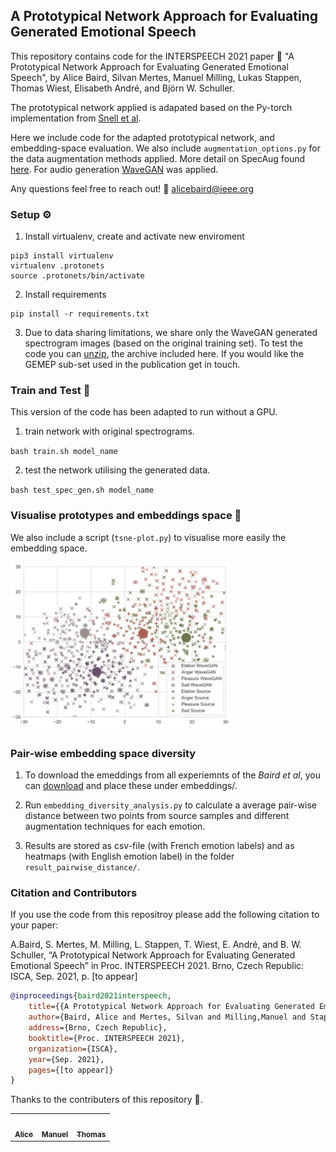 ## A Prototypical Network Approach for Evaluating Generated Emotional Speech

This repository contains code for the INTERSPEECH 2021 paper :page_facing_up: "A Prototypical Network Approach for Evaluating Generated Emotional Speech", by Alice Baird, Silvan Mertes, Manuel Milling, Lukas Stappen, Thomas Wiest, Elisabeth André, and Björn W. Schuller.

The prototypical network applied is adapated based on the Py-torch implementation from <a href="https://github.com/jsalbert/prototypical-networks">Snell et al</a>.

Here we include code for the adapted prototypical network, and embedding-space evaluation. We also include `augmentation_options.py` for the data augmentation methods applied. More detail on SpecAug found <a href="https://github.com/DemisEom/SpecAugment"> here</a>. For audio generation <a href="https://github.com/chrisdonahue/wavegan">WaveGAN</a> was applied. 

Any questions feel free to reach out! :e-mail: alicebaird@ieee.org

### Setup :gear:	 

1. Install virtualenv, create and activate new enviroment

```
pip3 install virtualenv 
virtualenv .protonets 
source .protonets/bin/activate
```

2. Install requirements

```
pip install -r requirements.txt
```

3. Due to data sharing limitations, we share only the WaveGAN generated spectrogram images (based on the original training set). To test the code you can <a href="https://github.com/EIHW/prototypical-network-audio-evaluation/tree/main/data">unzip</a>, the archive included here. If you would like the GEMEP sub-set used in the publication get in touch. 

### Train and Test :steam_locomotive: 

This version of the code has been adapted to run without a GPU.   

1. train network with original spectrograms. 

`bash train.sh model_name`

2. test the network utilising the generated data. 

`bash test_spec_gen.sh model_name`

### Visualise prototypes and embeddings space :eyes:

We also include a script (`tsne-plot.py`) to visualise more easily the embedding space. 

<img src="https://github.com/EIHW/prototypical-network-audio-evaluation/blob/main/plot_ex.png" width="350" />


### Pair-wise embedding space diversity

1. To download the emeddings from all experiemnts of the <i>Baird et al</i>, you can <a href="https://drive.google.com/file/d/1UYchZpFJfiL8fBj9JazGqEz3rfO9shOZ/view?usp=sharing">download</a> and place these under embeddings/.

2. Run `embedding_diversity_analysis.py` to calculate a average pair-wise distance between two points from source samples and different augmentation techniques for each emotion.

3. Results are stored as csv-file (with French emotion labels) and as heatmaps (with English emotion label) in the folder `result_pairwise_distance/`.



### Citation and Contributors

If you use the code from this repositroy please add the following citation to your paper:

A.Baird, S. Mertes, M. Milling, L. Stappen, T. Wiest, E. André, and B. W. Schuller, “A Prototypical Network Approach for Evaluating Generated Emotional Speech” in Proc. INTERSPEECH 2021. Brno, Czech Republic: ISCA, Sep. 2021, p. [to appear]
```bibtex
@inproceedings{baird2021interspeech,
    title={{A Prototypical Network Approach for Evaluating Generated Emotional Speech}},
    author={Baird, Alice and Mertes, Silvan and Milling,Manuel and Stappen,Lukas and Wiest, Thomas and Andr\'{e}, Elisabeth and Schuller, Bj\"{o}rn W.},
    address={Brno, Czech Republic},
    booktitle={Proc. INTERSPEECH 2021},
    organization={ISCA},
    year={Sep. 2021},
    pages={[to appear]}
}
```

Thanks to the contributers of this repository :smiling_face_with_three_hearts:.

<table>
  <tr>
    <td align="center">
<a href="https://github.com/aliceebaird"><img src="https://avatars.githubusercontent.com/u/10690171?v=4?s=100" width="100px;" alt=""/><br /><sub><b>Alice</b></sub></a><br /><td align="center">
<a href="https://github.com/millinma"><img src="https://avatars.githubusercontent.com/u/16241688?v=4?s=100" width="100px;" alt=""/><br /><sub><b>Manuel</b></sub></a><br /><td align="center">
<a href="https://github.com/TheThow"><img src="https://avatars.githubusercontent.com/u/5088879?v=4?s=100" width="100px;" alt=""/><br /><sub><b>Thomas</b></sub></a><br />
  </tr>
</table>


